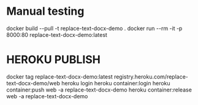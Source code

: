# Manual testing
docker build --pull -t replace-text-docx-demo .
docker run --rm -it -p 8000:80 replace-text-docx-demo:latest


# HEROKU PUBLISH
docker tag replace-text-docx-demo:latest registry.heroku.com/replace-text-docx-demo/web
heroku login
heroku container:login
heroku container:push web -a replace-text-docx-demo
heroku container:release web -a replace-text-docx-demo